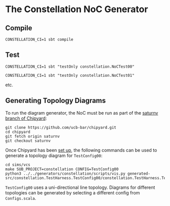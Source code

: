 The Constellation NoC Generator
=======================================================

## Compile

`CONSTELLATION_CI=1 sbt compile`

## Test

`CONSTELLATION_CI=1 sbt "testOnly constellation.NoCTest00"`

`CONSTELLATION_CI=1 sbt "testOnly constellation.NoCTest01"`

etc.

## Generating Topology Diagrams
To run the diagram generator, the NoC must be run as part of the [saturnv branch of Chipyard](https://github.com/ucb-bar/chipyard/tree/saturnv):
```
git clone https://github.com/ucb-bar/chipyard.git
cd chipyard
git fetch origin saturnv
git checkout saturnv
```

Once Chipyard has been [set up](https://chipyard.readthedocs.io/en/latest/Chipyard-Basics/Initial-Repo-Setup.html), the following commands can be used to generate a topology diagram for `TestConfig00`:
```
cd sims/vcs
make SUB_PROJECT=constellation CONFIG=TestConfig00
python3 ../../generators/constellation/scripts/vis.py generated-src/constellation.TestHarness.TestConfig00/constellation.TestHarness.TestConfig00.noc
```

`TestConfig00` uses a uni-directional line topology. Diagrams for different topologies can be generated by selecting a different config from `Configs.scala`. 
